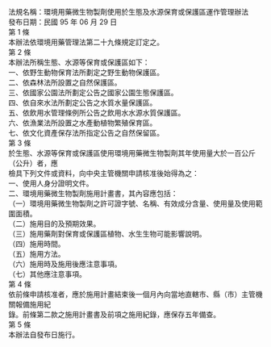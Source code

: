 法規名稱：環境用藥微生物製劑使用於生態及水源保育或保護區運作管理辦法  
發布日期：民國 95 年 06 月 29 日  
第 1 條  
本辦法依環境用藥管理法第二十九條規定訂定之。  
第 2 條  
本辦法所稱生態、水源等保育或保護區如下：  
一、依野生動物保育法所劃定之野生動物保護區。  
二、依森林法所設置之自然保護區。  
三、依國家公園法所劃定公告之國家公園生態保護區。  
四、依自來水法所劃定公告之水質水量保護區。  
五、依飲用水管理條例所公告之飲用水水源水質保護區。  
六、依漁業法所設置之水產動植物繁殖保育區。  
七、依文化資產保存法所指定公告之自然保留區。  
第 3 條  
於生態、水源等保育或保護區使用環境用藥微生物製劑其年使用量大於一百公斤（公升）者，應  
檢具下列文件或資料，向中央主管機關申請核准後始得為之：  
一、使用人身分證明文件。  
二、環境用藥微生物製劑施用計畫書，其內容應包括：  
（一）環境用藥微生物製劑之許可證字號、名稱、有效成分含量、使用量及使用範圍面積。  
（二）施用目的及預期效果。  
（三）施用藥劑對保育或保護區植物、水生生物可能影響說明。  
（四）施用時間。  
（五）施用方法。  
（六）施用時及施用後應注意事項。  
（七）其他應注意事項。  
第 4 條  
依前條申請核准者，應於施用計畫結束後一個月內向當地直轄市、縣（市）主管機關報備施用紀  
錄。前條第二款之施用計畫書及前項之施用紀錄，應保存五年備查。  
第 5 條  
本辦法自發布日施行。  


